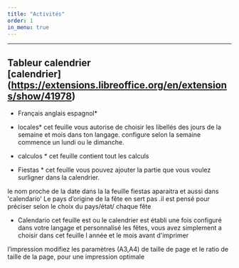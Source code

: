 ```yaml
---
title: "Activités"
order: 1
in_menu: true
---
```

---
Tableur calendrier   
[calendrier] (https://extensions.libreoffice.org/en/extensions/show/41978)
---
* Français anglais espagnol*

* locales*
cet feuille vous autorise de choisir les libellés des jours de la semaine et mois dans ton langage.
configure selon la semaine commence un lundi ou le dimanche.

* calculos *
cet feuille contient tout les calculs

* Fiestas *
cet feuille vous pouvez ajouter la partie que vous voulez surligner  dans la calendrier.

le nom proche de la date dans la  la feuille fiestas aparaitra et  aussi  dans 'calendario'
Le pays d’origine de la fête en sert pas .il est pensé pour préciser selon le choix du pays/état/ chaque fête 

* Calendario
cet feuille est ou le calendrier est établi
une fois configuré dans votre langage et personnalisé  les fêtes, vous avez simplement a choisir dans cet feuille l année et le mois avant d'imprimer

l’impression 
modifiez  les paramètres (A3,A4) de taille de page  et le ratio de taille  de la page, pour une impression optimale 